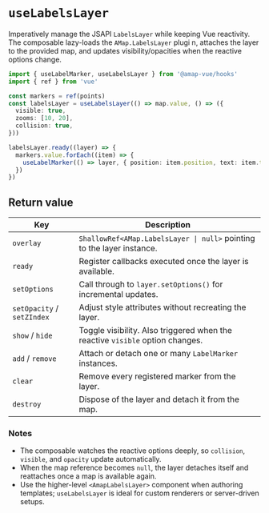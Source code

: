 # `useLabelsLayer`

Imperatively manage the JSAPI `LabelsLayer` while keeping Vue reactivity. The composable lazy-loads the `AMap.LabelsLayer` plugi
n, attaches the layer to the provided map, and updates visibility/opacities when the reactive options change.

```ts
import { useLabelMarker, useLabelsLayer } from '@amap-vue/hooks'
import { ref } from 'vue'

const markers = ref(points)
const labelsLayer = useLabelsLayer(() => map.value, () => ({
  visible: true,
  zooms: [10, 20],
  collision: true,
}))

labelsLayer.ready((layer) => {
  markers.value.forEach((item) => {
    useLabelMarker(() => layer, { position: item.position, text: item.text })
  })
})
```

## Return value

| Key | Description |
| --- | --- |
| `overlay` | `ShallowRef<AMap.LabelsLayer \| null>` pointing to the layer instance. |
| `ready` | Register callbacks executed once the layer is available. |
| `setOptions` | Call through to `layer.setOptions()` for incremental updates. |
| `setOpacity` / `setZIndex` | Adjust style attributes without recreating the layer. |
| `show` / `hide` | Toggle visibility. Also triggered when the reactive `visible` option changes. |
| `add` / `remove` | Attach or detach one or many `LabelMarker` instances. |
| `clear` | Remove every registered marker from the layer. |
| `destroy` | Dispose of the layer and detach it from the map. |

### Notes

- The composable watches the reactive options deeply, so `collision`, `visible`, and `opacity` update automatically.
- When the map reference becomes `null`, the layer detaches itself and reattaches once a map is available again.
- Use the higher-level `<AmapLabelsLayer>` component when authoring templates; `useLabelsLayer` is ideal for custom renderers or
server-driven setups.
